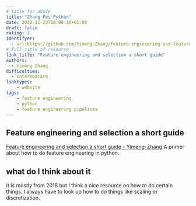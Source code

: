 ```yaml
---
# title for above
title: "Zhang Fes Python"
date: 2022-11-23T18:00:16+01:00
draft: false
rating: 3
identifyer:
  - url:https://github.com/Yimeng-Zhang/feature-engineering-and-feature-selection/blob/master/A%20Short%20Guide%20for%20Feature%20Engineering%20and%20Feature%20Selection.md
# full title of resource
link_title: "Feature engineering and selection a short guide"
authors: 
  - Yimeng Zhang
difficulties:
  - intermediate
linktypes:
    - website
tags:
    - feature engineering
    - python
    - feature engineering pipelines
---
```


## Feature engineering and selection a short guide
[Feature engineering and selection a short guide - Yimeng-Zhang](https://github.com/Yimeng-Zhang/feature-engineering-and-feature-selection/blob/master/A%20Short%20Guide%20for%20Feature%20Engineering%20and%20Feature%20Selection.md) A primer about how to do feature engineering in python.


## what do I think about it
It is mostly from 2018 but I think a nice resource on how to do certain things. I always have to look up 
how to do things like scaling or discretization. 